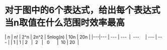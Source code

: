# 对于图中的6个表达式，给出每个表达式当n取值在什么范围时效率最高 #
| n | n! | 2^n | 2n^2 | 5nlog(n) | 10n | 20n |
|---|--- | --- | ---  |  ---     | --- | --- |
| 1 | 1  | 2   |  2   |   0      |  10 | 20  |
